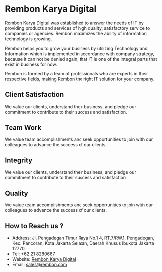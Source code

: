 # Rembon Karya Digital
Rembon Karya Digital was established to answer the needs of IT by providing products and services of high quality, satisfactory service to companies or agencies. Rembon maximizes the ability of information technology is growing.

Rembon helps you to grow your business by utilizing Technology and Information which is implemented in accordance with company strategy, because it can not be denied again, that IT is one of the integral parts that exist in business for now.

Rembon is formed by a team of professionals who are experts in their respective fields, making Rembon the right IT solution for your company.

## Client Satisfaction
We value our clients, understand their business, and pledge our commitment to contribute to their success and satisfaction.

## Team Work
We value team accomplishments and seek opportunities to join with our colleagues to advance the success of our clients.

## Integrity
We value our clients, understand their business, and pledge our commitment to contribute to their success and satisfaction

## Quality
We value team accomplishments and seek opportunities to join with our colleagues to advance the success of our clients.

## How to Reach us ?
- Address: Jl. Pengadegan Timur Raya No.1 4, RT.7/RW.1, Pengadegan, Kec. Pancoran, Kota Jakarta Selatan, Daerah Khusus Ibukota Jakarta 12770
- Tel: +62 21 8280667
- Website: [Rembon Karya Digital](https://rembon.co.id/)
- Email: sales@rembon.com
